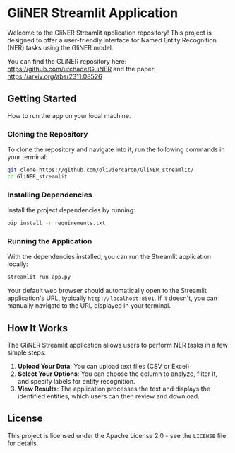 # GliNER Streamlit Application

Welcome to the GliNER Streamlit application repository! This project is designed to offer a user-friendly interface for Named Entity Recognition (NER) tasks using the GliNER model.

You can find the GLiNER repository here: https://github.com/urchade/GLiNER
and the paper: https://arxiv.org/abs/2311.08526


## Getting Started

How to run the app on your local machine.

### Cloning the Repository

To clone the repository and navigate into it, run the following commands in your terminal:

```bash
git clone https://github.com/oliviercaron/GliNER_streamlit/
cd GliNER_streamlit
```

### Installing Dependencies

Install the project dependencies by running:

```bash
pip install -r requirements.txt
```

### Running the Application

With the dependencies installed, you can run the Streamlit application locally:

```bash
streamlit run app.py
```

Your default web browser should automatically open to the Streamlit application's URL, typically `http://localhost:8501`. If it doesn't, you can manually navigate to the URL displayed in your terminal.

## How It Works

The GliNER Streamlit application allows users to perform NER tasks in a few simple steps:

1. **Upload Your Data**: You can upload text files (CSV or Excel)
2. **Select Your Options**: You can choose the column to analyze, filter it, and specify labels for entity recognition.
3. **View Results**: The application processes the text and displays the identified entities, which users can then review and download.


## License

This project is licensed under the Apache License 2.0 - see the `LICENSE` file for details.
